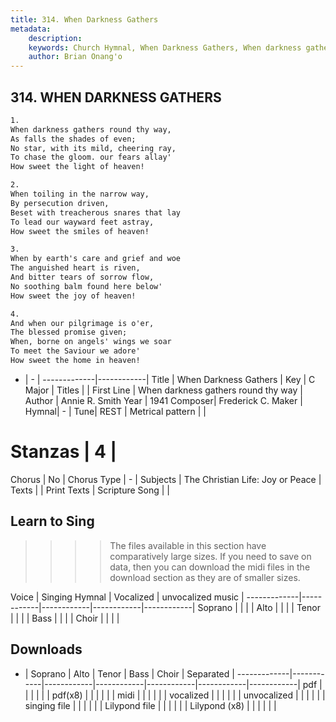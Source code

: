 ```yaml
---
title: 314. When Darkness Gathers
metadata:
    description: 
    keywords: Church Hymnal, When Darkness Gathers, When darkness gathers round thy way, 
    author: Brian Onang'o
---
```



## 314. WHEN DARKNESS GATHERS

```txt
1.
When darkness gathers round thy way, 
As falls the shades of even; 
No star, with its mild, cheering ray, 
To chase the gloom. our fears allay' 
How sweet the light of heaven! 

2.
When toiling in the narrow way, 
By persecution driven, 
Beset with treacherous snares that lay 
To lead our wayward feet astray, 
How sweet the smiles of heaven! 

3.
When by earth's care and grief and woe 
The anguished heart is riven, 
And bitter tears of sorrow flow, 
No soothing balm found here below' 
How sweet the joy of heaven! 

4.
And when our pilgrimage is o'er, 
The blessed promise given; 
When, borne on angels' wings we soar 
To meet the Saviour we adore' 
How sweet the home in heaven!
```

- |   -  |
-------------|------------|
Title | When Darkness Gathers |
Key | C Major |
Titles |  |
First Line | When darkness gathers round thy way |
Author | Annie R. Smith
Year | 1941
Composer| Frederick C. Maker |
Hymnal|  - |
Tune| REST |
Metrical pattern | |
# Stanzas | 4 |
Chorus | No |
Chorus Type | - |
Subjects | The Christian Life: Joy or Peace |
Texts |  |
Print Texts | 
Scripture Song |  |
  
## Learn to Sing

>>>> The files available in this section have comparatively large sizes. If you need to save on data, then you can download the midi files in the download section as they are of smaller sizes.

Voice |  Singing Hymnal | Vocalized | unvocalized music |
-------------|------------|------------|------------|------------|
Soprano | | | |
Alto | | | |
Tenor | | | |
Bass | | | |
Choir | | | |

## Downloads

- |  Soprano | Alto | Tenor | Bass | Choir | Separated |
-------------|------------|------------|------------|------------|------------|------------|
pdf | | | | | |
pdf(x8) | | | | | |
midi | | | | | |
vocalized | | | | | |
unvocalized | | | | | |
singing file | | | | | |
Lilypond file | | | | | |
Lilypond (x8) | | | | | |
  